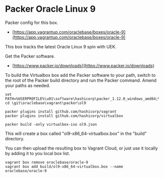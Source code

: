# Packer Oracle Linux 9

Packer config for this box.

* [https://app.vagrantup.com/oraclebase/boxes/oracle-9](https://app.vagrantup.com/oraclebase/boxes/oracle-9)

This box tracks the latest Oracle Linux 9 spin with UEK.

Get the Packer software.

* [https://www.packer.io/downloads](https://www.packer.io/downloads)

To build the Virtualbox box add the Packer software to your path, switch to the root of the Packer build directory and run the Packer command. Amend your paths as needed.

```
set PATH=%USERPROFILE%\u01\software\hashicorp\packer_1.12.0_windows_amd64;%PATH%
cd \git\oraclebase\vagrant\packer\ol9

packer plugins install github.com/hashicorp/vagrant
packer plugins install github.com/hashicorp/virtualbox

packer build -only virtualbox-iso ol9.json
```

This will create a box called "ol9-x86_64-virtualbox.box" in the "build" directory.

You can then upload the resulting box to Vagrant Cloud, or just use it locally by adding it to you local box list.

```
vagrant box remove oraclebase/oracle-9
vagrant box add build/ol9-x86_64-virtualbox.box --name oraclebase/oracle-9
```
